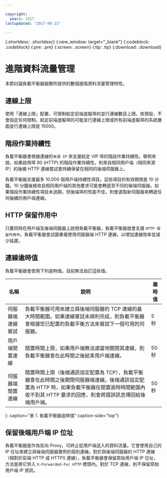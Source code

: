 ```yaml
---

copyright:
  years: 2017
lastupdated: "2017-08-21"

---
```


{:shortdesc: .shortdesc}
{:new_window: target="_blank"}
{:codeblock: .codeblock}
{:pre: .pre}
{:screen: .screen}
{:tip: .tip}
{:download: .download}

# 進階資料流量管理
本節討論負載平衡器服務所提供的數個進階資料流量管理特性。

## 連線上限

使用「連線上限」配置，可限制給定前端虛擬埠的並行連線數目上限。依預設，不會指定任何限制。給定前端虛擬埠的可能並行連線上限或所有前端虛擬埠的系統層面並行連線上限是 15000。  

## 階段作業持續性

負載平衡器會根據連線的`來源 IP` 來支援給定 VIP 埠的階段作業持續性。舉例來說，如果啟用埠 80 (HTTP) 的階段作業持續性，則來自相同用戶端（相同來源 IP）的後續 HTTP 連線嘗試會持續保留在相同的後端伺服器上。 

負載平衡器支援最多 10,000 個用戶端持續性項目。這些項目的有效期限是 10 分鐘。10 分鐘後接收自相同用戶端的其他要求可能會轉遞至不同的後端伺服器。如果階段作業持續性項目未過期，但後端埠的性能不佳，則會選取新伺服器來轉遞任何後續的用戶端連線。  

## HTTP 保留作用中
只要同時在用戶端及後端伺服器上啟用負載平衡器，負載平衡器就會支援 `HTTP 保留作用中`。負載平衡器會試圖重複使用伺服器端 HTTP 連線，以增加連線效率並減少延遲。

## 連線逾時值
負載平衡器會使用下列逾時值。目前無法自訂這些值。

| 名稱 | 說明 | 逾時值 |                                                                                              
| ------------------------------------------ | --------------------------------------------------- | ------------------- |
| 伺服器端連線嘗試    | 負載平衡器可用來建立與後端伺服器的 TCP 連線的最大時間範圍。如果連線嘗試未順利完成，則負載平衡器會根據您已配置的負載平衡方法來嘗試下一個可用的伺服器。| 5 秒   |
| 用戶端閒置連線  | 閒置時間上限，如果用戶端無法適當地關閉其連線，則負載平衡器會在此時間之後結束用戶端連線。| 50 秒  |
| 伺服器端閒置連線 | 閒置時間上限（後端通訊協定配置為 TCP），負載平衡器會在此時間之後關閉伺服器端連線。後端通訊協定配置為 HTTP 時，如果負載平衡器在閒置逾時時間範圍內收不到其 HTTP 要求的回應，則會將錯誤訊息傳回給後端用戶端。| 50 秒 |
{: caption="表 1. 負載平衡器逾時值" caption-side="top"} 

## 保留後端用戶端 IP 位址 

負載平衡器是作為反向 Proxy，可終止從用戶端送入的資料流量。它會使用自己的 IP 位址來建立與後端伺服器實例的個別連線。對於與後端伺服器的 HTTP 連線（相對於前端 HTTP 或 HTTPS 連線），負載平衡器會保留原始用戶端 IP 位址，方法是將它併入 `X-Forwarded-For HTTP` 標頭內。對於 TCP 連線，則不保留原始用戶端 IP 資訊。
